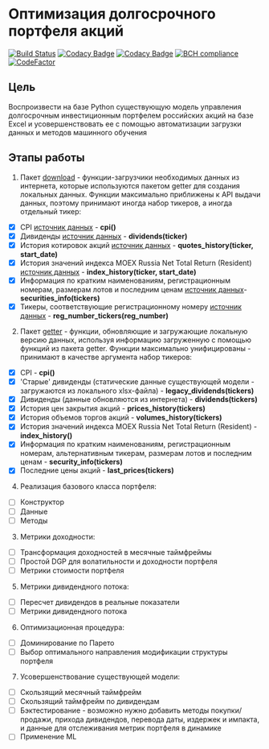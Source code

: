 # Оптимизация долгосрочного портфеля акций

[![Build Status](https://travis-ci.org/WLM1ke/PortfolioOptimizer.svg?branch=master)](https://travis-ci.org/WLM1ke/PortfolioOptimizer)
[![Codacy Badge](https://api.codacy.com/project/badge/Coverage/18d7bd2be5f34466b1884250ffea3066)](https://www.codacy.com/app/wlmike/PortfolioOptimizer?utm_source=github.com&utm_medium=referral&utm_content=WLM1ke/PortfolioOptimizer&utm_campaign=Badge_Coverage)
[![Codacy Badge](https://api.codacy.com/project/badge/Grade/18d7bd2be5f34466b1884250ffea3066)](https://www.codacy.com/app/wlmike/PortfolioOptimizer?utm_source=github.com&amp;utm_medium=referral&amp;utm_content=WLM1ke/PortfolioOptimizer&amp;utm_campaign=Badge_Grade)
[![BCH compliance](https://bettercodehub.com/edge/badge/WLM1ke/PortfolioOptimizer?branch=master)](https://bettercodehub.com/)
[![CodeFactor](https://www.codefactor.io/repository/github/wlm1ke/portfoliooptimizer/badge)](https://www.codefactor.io/repository/github/wlm1ke/portfoliooptimizer)

## Цель
Воспроизвести на базе Python существующую модель управления долгосрочным инвестиционным портфелем российских акций на базе Excel и усовершенствовать ее с помощью автоматизации загрузки данных и методов машинного обучения

## Этапы работы
1. Пакет [download](https://github.com/WLM1ke/PortfolioOptimizer/tree/master/src/portfolio/download) -  функции-загрузчики необходимых данных из интернета, которые используются пакетом getter для создания локальных данных. Функции максимально приближены к API выдачи данных, поэтому принимают иногда набор тикеров, а иногда отдельный тикер:
- [x] CPI [источник данных](http://www.gks.ru/) - **cpi()**
- [x] Дивиденды [источник данных](https://www.dohod.ru/) - **dividends(ticker)**
- [x] История котировок акций [источник данных](https://www.moex.com) - **quotes_history(ticker, start_date)**
- [x] История значений индекса MOEX Russia Net Total Return (Resident) [источник данных](https://www.moex.com/ru/index/totalreturn.aspx) - **index_history(ticker, start_date)**
- [x] Информация по кратким наименованиям, регистрационным номерам, размерам лотов и последним ценам [источник данных](https://www.moex.com)- **securities_info(tickers)**
- [x] Тикеры, соответствующие регистрационному номеру [источник данных](https://www.moex.com) - **reg_number_tickers(reg_number)**

2. Пакет [getter](https://github.com/WLM1ke/PortfolioOptimizer/tree/master/src/portfolio/getter) - функции, обновляющие и загружающие локальную версию данных, используя информацию загруженную с помощью функций из пакета getter. Функции максимально унифицированы - принимают в качестве аргумента набор тикеров:
- [x] CPI - **cpi()**
- [x] 'Старые' дивиденды (статические данные существующей модели - загружаются из локального xlsx-файла) - **legacy_dividends(tickers)**
- [x] Дивиденды (данные обновляются из интернета) - **dividends(tickers)**
- [x] История цен закрытия акций - **prices_history(tickers)**
- [x] История объемов торгов акций - **volumes_history(tickers)**
- [x] История значений индекса MOEX Russia Net Total Return (Resident) - **index_history()**
- [x] Информация по кратким наименованиям, регистрационным номерам, альтернативным тикерам, размерам лотов и последним ценам - **security_info(tickers)**
- [x] Последние цены акций - **last_prices(tickers)**

4. Реализация базового класса портфеля:
- [ ] Конструктор
- [ ] Данные
- [ ] Методы

3. Метрики доходности:
- [ ] Трансформация доходностей в месячные таймфреймы
- [ ] Простой DGP для волатильности и доходности портфеля
- [ ] Метрики стоимости портфеля

5. Метрики дивидендного потока:
- [ ] Пересчет дивидендов в реальные показатели
- [ ] Метрики дивидендного потока

6. Оптимизационная процедура:
- [ ] Доминирование по Парето
- [ ] Выбор оптимального направления модификации структуры портфеля
  
7. Усовершенствование существующей модели:
- [ ] Скользящий месячный таймфрейм
- [ ] Скользящий таймфрейм по дивидендам
- [ ] Бэктестирование - возможно нужно добавить методы покупки/продажи, прихода дивидендов, перевода даты, издержек и импакта, и данные для отслеживания метрик портфеля в динамике
- [ ] Применение ML
